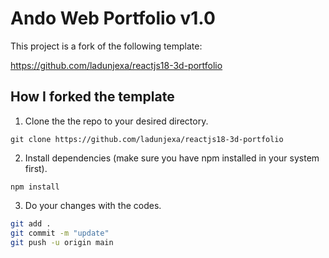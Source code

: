 # Ando Web Portfolio v1.0
This project is a fork of the following template:

https://github.com/ladunjexa/reactjs18-3d-portfolio

## How I forked the template
1. Clone the the repo to your desired directory.
```shell
git clone https://github.com/ladunjexa/reactjs18-3d-portfolio
```
2.  Install dependencies (make sure you have npm installed in your system first).
```shell
npm install
```
3. Do your changes with the codes.
```bash
git add .
git commit -m "update"
git push -u origin main
```
